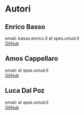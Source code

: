 # Autori
## Enrico Basso  
email: basso.enrico.3 at spes.uniud.it  
[GitHub](https://github.com/enricobasso)

## Amos Cappellaro
email:  at spes.uniud.it  
[GitHub](https://github.com/amosth)

## Luca Dal Poz
email:  at spes.uniud.it  
[GitHub](https://github.com/lucadalpoz)
